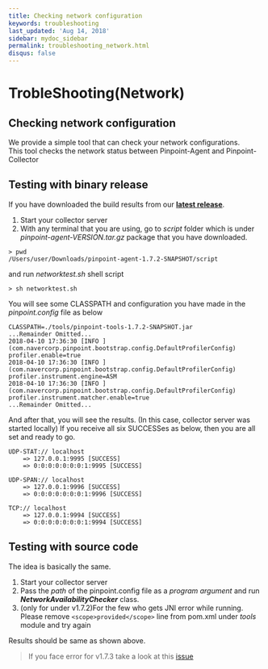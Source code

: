 ```yaml
---
title: Checking network configuration
keywords: troubleshooting
last_updated: 'Aug 14, 2018'
sidebar: mydoc_sidebar
permalink: troubleshooting_network.html
disqus: false
---
```


# TrobleShooting\(Network\)

## Checking network configuration

We provide a simple tool that can check your network configurations.  
This tool checks the network status between Pinpoint-Agent and Pinpoint-Collector

## Testing with binary release

If you have downloaded the build results from our [**latest release**](https://github.com/pinpoint-apm/pinpoint/releases/latest).

1. Start your collector server
2. With any terminal that you are using, go to _script_ folder which is under _pinpoint-agent-VERSION.tar.gz_ package that you have downloaded.

```text
> pwd
/Users/user/Downloads/pinpoint-agent-1.7.2-SNAPSHOT/script
```

and run _networktest.sh_ shell script

```text
> sh networktest.sh
```

You will see some CLASSPATH and configuration you have made in the _pinpoint.config_ file as below

```text
CLASSPATH=./tools/pinpoint-tools-1.7.2-SNAPSHOT.jar
...Remainder Omitted...
2018-04-10 17:36:30 [INFO ](com.navercorp.pinpoint.bootstrap.config.DefaultProfilerConfig) profiler.enable=true
2018-04-10 17:36:30 [INFO ](com.navercorp.pinpoint.bootstrap.config.DefaultProfilerConfig) profiler.instrument.engine=ASM
2018-04-10 17:36:30 [INFO ](com.navercorp.pinpoint.bootstrap.config.DefaultProfilerConfig) profiler.instrument.matcher.enable=true
...Remainder Omitted...
```

And after that, you will see the results. \(In this case, collector server was started locally\) If you receive all six SUCCESSes as below, then you are all set and ready to go.

```text
UDP-STAT:// localhost
    => 127.0.0.1:9995 [SUCCESS]
    => 0:0:0:0:0:0:0:1:9995 [SUCCESS]

UDP-SPAN:// localhost
    => 127.0.0.1:9996 [SUCCESS]
    => 0:0:0:0:0:0:0:1:9996 [SUCCESS]

TCP:// localhost
    => 127.0.0.1:9994 [SUCCESS]
    => 0:0:0:0:0:0:0:1:9994 [SUCCESS]
```

## Testing with source code

The idea is basically the same.

1. Start your collector server
2. Pass the _path_ of the pinpoint.config file as a _program argument_ and run _**NetworkAvailabilityChecker**_ class.
3. \(only for under v1.7.2\)For the few who gets JNI error while running. Please remove `<scope>provided</scope>` line from pom.xml under _tools_ module and try again

Results should be same as shown above.

> If you face error for v1.7.3 take a look at this [issue](https://github.com/pinpoint-apm/pinpoint/issues/4668)

